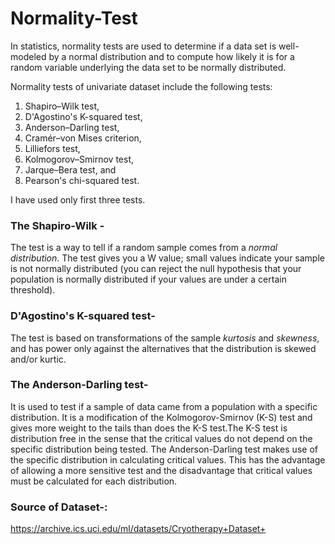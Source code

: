 # Normality-Test
In statistics, normality tests are used to determine if a data set is well-modeled by a normal distribution and to compute how likely it is for a random variable underlying the data set to be normally distributed.

Normality tests of univariate dataset include the following tests:
1. Shapiro–Wilk test,
2. D'Agostino's K-squared test, 
3. Anderson–Darling test,
4. Cramér–von Mises criterion,
5. Lilliefors test,
6. Kolmogorov–Smirnov test,
7. Jarque–Bera test, and
8. Pearson's chi-squared test.

I have used only first three tests.

### The Shapiro-Wilk -
The test is a way to tell if a random sample comes from a *normal distribution*. The test gives you a W value; small values indicate your sample is not normally distributed (you can reject the null hypothesis that your population is normally distributed if your values are under a certain threshold).

### D'Agostino's K-squared test-
The test is based on transformations of the sample *kurtosis* and *skewness*, and has power only against the alternatives that the distribution is skewed and/or kurtic.

### The Anderson-Darling test-
It is used to test if a sample of data came from a population with a specific distribution. It is a modification of the Kolmogorov-Smirnov (K-S) test and gives more weight to the tails than does the K-S test.The K-S test is distribution free in the sense that the critical values do not depend on the specific distribution being tested. The Anderson-Darling test makes use of the specific distribution in calculating critical values. This has the advantage of allowing a more sensitive test and the disadvantage that critical values must be calculated for each distribution.


### Source of Dataset-:
https://archive.ics.uci.edu/ml/datasets/Cryotherapy+Dataset+
